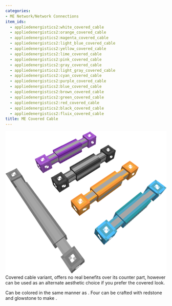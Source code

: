 ```yaml
---
categories:
- ME Network/Network Connections
item_ids:
  - appliedenergistics2:white_covered_cable
  - appliedenergistics2:orange_covered_cable
  - appliedenergistics2:magenta_covered_cable
  - appliedenergistics2:light_blue_covered_cable
  - appliedenergistics2:yellow_covered_cable
  - appliedenergistics2:lime_covered_cable
  - appliedenergistics2:pink_covered_cable
  - appliedenergistics2:gray_covered_cable
  - appliedenergistics2:light_gray_covered_cable
  - appliedenergistics2:cyan_covered_cable
  - appliedenergistics2:purple_covered_cable
  - appliedenergistics2:blue_covered_cable
  - appliedenergistics2:brown_covered_cable
  - appliedenergistics2:green_covered_cable
  - appliedenergistics2:red_covered_cable
  - appliedenergistics2:black_covered_cable
  - appliedenergistics2:fluix_covered_cable
title: ME Covered Cable
---
```


![A picture of covered cables.](../../../../public/assets/large/covered_cable.png)Covered
cable variant, offers no real benefits over its <ItemLink
id="appliedenergistics2:fluix_glass_cable"/> counter part, however
can be used as an alternate aesthetic choice if you prefer the covered look.



Can be colored in the same manner as <ItemLink
id="appliedenergistics2:fluix_glass_cable"/>. Four <ItemLink
id="appliedenergistics2:fluix_covered_cable"/> can be crafted with
redstone and glowstone to make <ItemLink
id="appliedenergistics2:fluix_covered_dense_cable"/>.

<RecipeFor id="appliedenergistics2:fluix_covered_cable"/>

